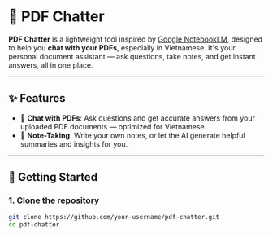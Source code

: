 # 📘 PDF Chatter

**PDF Chatter** is a lightweight tool inspired by [Google NotebookLM](https://notebooklm.google/), designed to help you **chat with your PDFs**, especially in Vietnamese. It's your personal document assistant — ask questions, take notes, and get instant answers, all in one place.

---

## ✨ Features

- 💬 **Chat with PDFs**: Ask questions and get accurate answers from your uploaded PDF documents — optimized for Vietnamese.
- 📝 **Note-Taking**: Write your own notes, or let the AI generate helpful summaries and insights for you.
---

## 🚀 Getting Started

### 1. Clone the repository

```bash
git clone https://github.com/your-username/pdf-chatter.git
cd pdf-chatter
```




